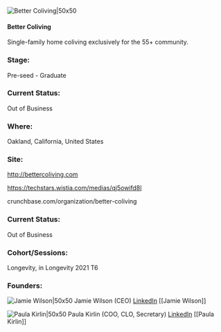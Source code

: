 

![Better Coliving|50x50](https://apimg.techstars.com/connect/images/image_files/61fc4fe3898a6f0fd7742d8a/original/BCL_logo_hires_grnrvrs-01.png)

#### Better Coliving
Single-family home coliving exclusively for the 55+ community.

### Stage: 
Pre-seed - Graduate 

### Current Status: 
Out of Business

### Where:
Oakland, California, United States

### Site:
http://bettercoliving.com

https://techstars.wistia.com/medias/qj5owifd8l

crunchbase.com/organization/better-coliving

### Current Status: 
Out of Business

### Cohort/Sessions: 
Longevity, in Longevity 2021 T6

### Founders: 

![Jamie Wilson|50x50](https://apimg.techstars.com/connect/images/image_files/6180b773eec0370008da6f91/original/IMG_5668_%281%29.jpg) Jamie Wilson (CEO) [LinkedIn](https://linkedin.com/in/jamie-wilson-300) [[Jamie Wilson]]

![Paula Kirlin|50x50](https://apimg.techstars.com/connect/images/image_files/616e153c0476290008d3fa21/original/Paula.jpg) Paula Kirlin (COO, CLO, Secretary) [LinkedIn](https://linkedin.com/in/paulakirlin) [[Paula Kirlin]]


